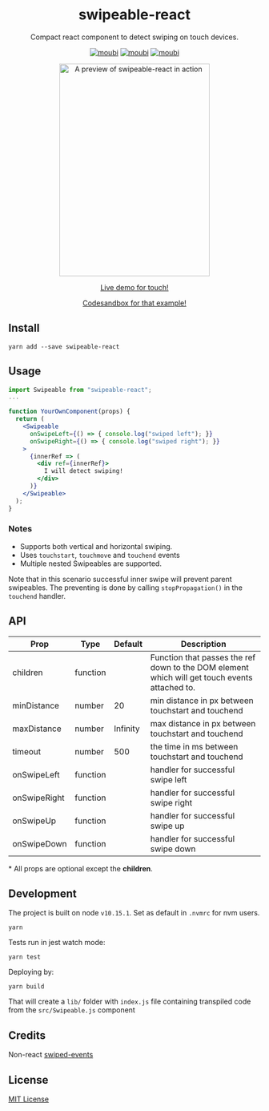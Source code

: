 <div align="center">
<h1>swipeable-react</h1>
<p>
  Compact react component to detect swiping on touch devices.
</p>

[![moubi](https://img.shields.io/circleci/build/gh/moubi/swipeable-react?label=circleci&style=flat-square)](https://circleci.com/gh/moubi/swipeable-react) [![moubi](https://img.shields.io/npm/v/swipeable-react?style=flat-square)](https://www.npmjs.com/package/swipeable-react) [![moubi](https://img.shields.io/github/license/moubi/swipeable-react?style=flat-square)](LICENSE)

  <img alt="A preview of swipeable-react in action" src="swipeable_react_preview.gif" width="300" height="424" />
  <p>
    <a target="_blank" href="https://u49lp.csb.app/">Live demo for touch!</a>
  </p>
  <p>
    <a target="_blank" href="https://codesandbox.io/s/swipeable-view-u49lp?fontsize=14&hidenavigation=1&theme=dark">Codesandbox for that example!</a>
  </p>
</div>

## Install
```
yarn add --save swipeable-react
```

## Usage
```jsx
import Swipeable from "swipeable-react";
...

function YourOwnComponent(props) {
  return (
    <Swipeable
      onSwipeLeft={() => { console.log("swiped left"); }}
      onSwipeRight={() => { console.log("swiped right"); }}
    >
      {innerRef => (
        <div ref={innerRef}>
          I will detect swiping!
        </div>
      )}
    </Swipeable>
  );
}
```

### Notes
 - Supports both vertical and horizontal swiping.
 - Uses `touchstart`, `touchmove` and `touchend` events
 - Multiple nested Swipeables are supported.

 Note that in this scenario successful inner swipe will prevent parent swipeables. The preventing is done by calling `stopPropagation()` in the `touchend` handler.

## API
| Prop          | Type          | Default  | Description |
| ------------- | ------------- | -------- | ----------- |
| children      | function      |          | Function that passes the ref down to the DOM element which will get touch events attached to. |
| minDistance   | number        | 20       | min distance in px between touchstart and touchend |
| maxDistance   | number        | Infinity | max distance in px between touchstart and touchend |
| timeout       | number        | 500      | the time in ms between touchstart and touchend     |
| onSwipeLeft   | function      |          | handler for successful swipe left                  |
| onSwipeRight  | function      |          | handler for successful swipe right                 |
| onSwipeUp     | function      |          | handler for successful swipe up                    |
| onSwipeDown   | function      |          | handler for successful swipe down                  |

  \* All props are optional except the **children**.

## Development
The project is built on node `v10.15.1`. Set as default in `.nvmrc` for nvm users.
```
yarn
```

Tests run in jest watch mode:
```
yarn test
```

Deploying by:
```
yarn build
```
That will create a `lib/` folder with `index.js` file containing transpiled code from the `src/Swipeable.js` component

## Credits
Non-react [swiped-events](https://github.com/john-doherty/swiped-events)

## License
[MIT License](LICENSE)
